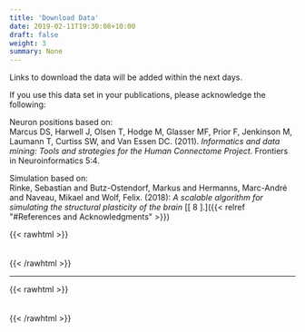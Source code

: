 ```yaml
---
title: 'Download Data'
date: 2019-02-11T19:30:08+10:00
draft: false
weight: 3
summary: None  
---
```


Links to download the data will be added within the next days.

If you use this data set in your publications, please acknowledge the following:

Neuron positions based on:  
Marcus DS, Harwell J, Olsen T, Hodge M, Glasser MF, Prior F, Jenkinson M, Laumann T, Curtiss SW, and Van Essen DC. (2011). *Informatics and data mining: Tools and strategies for the Human Connectome Project.* Frontiers in Neuroinformatics 5:4.  

Simulation based on:  
Rinke, Sebastian and Butz-Ostendorf, Markus and Hermanns, Marc-André and Naveau, Mikael and Wolf, Felix. (2018): *A scalable algorithm for simulating the structural plasticity of the brain* [\[ 8 \].]({{< relref "#References and Acknowledgments" >}})


{{< rawhtml >}}
<div style="height:  20px"></div>
{{< /rawhtml >}} 

----------   

{{< rawhtml >}}
<div style="height:  20px"></div>
{{< /rawhtml >}}